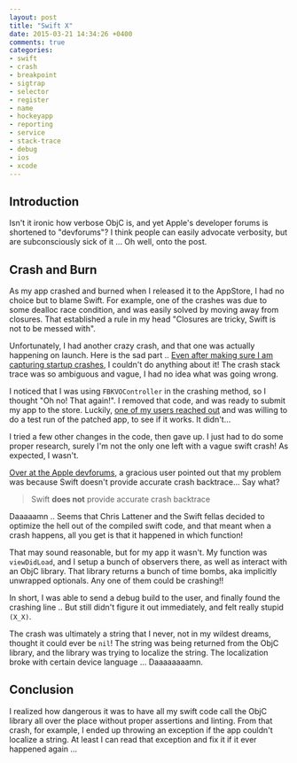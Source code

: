 ```yaml
---
layout: post
title: "Swift X"
date: 2015-03-21 14:34:26 +0400
comments: true
categories: 
- swift
- crash
- breakpoint
- sigtrap
- selector
- register
- name
- hockeyapp
- reporting
- service
- stack-trace
- debug
- ios
- xcode
---
```


## Introduction

Isn't it ironic how verbose ObjC is, and yet Apple's developer forums is shortened to "devforums"? I think people can easily advocate verbosity, but are subconsciously sick of it ... Oh well, onto the post.

## Crash and Burn

As my app crashed and burned when I released it to the AppStore, I had no choice but to blame Swift. For example, one of the crashes was due to some dealloc race condition, and was easily solved by moving away from closures. That established a rule in my head "Closures are tricky, Swift is not to be messed with".

Unfortunately, I had another crazy crash, and that one was actually happening on launch. Here is the sad part .. [Even after making sure I am capturing startup crashes](http://mazyod.com/blog/2015/03/14/handling-launch-crashes/), I couldn't do anything about it! The crash stack trace was so ambiguous and vague, I had no idea what was going wrong.

I noticed that I was using `FBKVOController` in the crashing method, so I thought "Oh no! That again!". I removed that code, and was ready to submit my app to the store. Luckily, [one of my users reached out](https://twitter.com/lfc_8/status/576771118108786688) and was willing to do  a test run of the patched app, to see if it works. It didn't...

I tried a few other changes in the code, then gave up. I just had to do some proper research, surely I'm not the only one left with a vague swift crash! As expected, I wasn't.

[Over at the Apple devforums](https://devforums.apple.com/message/1115040#1115040), a gracious user pointed out that my problem was because Swift doesn't provide accurate crash backtrace... Say what?

> Swift __does not__ provide accurate crash backtrace

Daaaaamn .. Seems that Chris Lattener and the Swift fellas decided to optimize the hell out of the compiled swift code, and that meant when a crash happens, all you get is that it happened in which function!

That may sound reasonable, but for my app it wasn't. My function was `viewDidLoad`, and I setup a bunch of observers there, as well as interact with an ObjC library. That library returns a bunch of time bombs, aka implicitly unwrapped optionals. Any one of them could be crashing!!

In short, I was able to send a debug build to the user, and finally found the crashing line .. But still didn't figure it out immediately, and felt really stupid `(X_X)`.

The crash was ultimately a string that I never, not in my wildest dreams, thought it could ever be `nil`! The string was being returned from the ObjC library, and the library was trying to localize the string. The localization broke with certain device language ... Daaaaaaaamn.

## Conclusion

I realized how dangerous it was to have all my swift code call the ObjC library all over the place without proper assertions and linting. From that crash, for example, I ended up throwing an exception if the app couldn't localize a string. At least I can read that exception and fix it if it ever happened again ...
